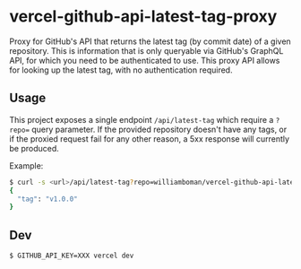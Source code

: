 # vercel-github-api-latest-tag-proxy

Proxy for GitHub's API that returns the latest tag (by commit date) of a given repository.
This is information that is only queryable via GitHub's GraphQL API, for which you need to be authenticated to use.
This proxy API allows for looking up the latest tag, with no authentication required.

## Usage

This project exposes a single endpoint `/api/latest-tag` which require a `?repo=` query parameter. If the provided repository doesn't have any tags, or if the proxied request fail for any other reason, a 5xx response will currently be produced.

Example:

```sh
$ curl -s <url>/api/latest-tag?repo=williamboman/vercel-github-api-latest-tag-proxy
{
  "tag": "v1.0.0"
}
```

## Dev

```sh
$ GITHUB_API_KEY=XXX vercel dev
```
